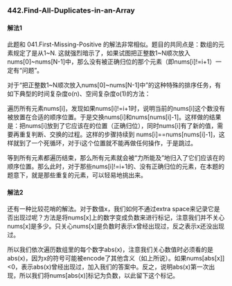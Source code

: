 ### 442.Find-All-Duplicates-in-an-Array

#### 解法1
此题和 041.First-Missing-Positive 的解法非常相似。题目的共同点是：数组的元素规定了是从1\~N. 这就强烈暗示了，如果试图把正整数1~N顺次放入nums[0]~nums[N-1]中，那么没有被正确归位的那个元素（即nums[i]!=i+1）一定有“问题”。

对于“把正整数1~N顺次放入nums[0]~nums[N-1]中”的这种特殊的排序任务，有如下典型的时间复杂度o(n)、空间复杂度o(1)的方法：

遍历所有元素nums[i]，发现如果nums[i]!=i+1时，说明当前的nums[i]这个数没有被放置在合适的顺序位置。于是交换nums[i]和nums[nums[i]-1]。这样做的结果是：把nums[i]放到了它应该在的位置（正确归位），同时nums[i]有了新的值，需要再重复判断、交换的过程。这样的步骤持续到 nums[i]==nums[nums[i]-1]，这样就到了一个死循环，对于i这个位置就不能再做任何操作，于是跳过。

等到所有元素都遍历结束，那么所有元素就会被“力所能及”地归入了它们应该在的顺序位置。那么此时，对于那些nums[i]!=i+1的、没有正确归位的元素，在本题的题意下，就是那些重复的元素，可以轻易地挑出来。

#### 解法2
还有一种比较花哨的解法。对于数值x，我们如何不通过extra space来记录它是否出现过呢？方法是将nums[x]上的数字变成负数来进行标记，注意我们并不关心nums[x]是多少。只关心nums[x]是负数时表示x曾经出现过，反之表示x还没出现过。

所以我们依次遍历数组里的每个数字abs(x)，注意我们关心数值时必须看的是abs(x)，因为x的符号可能被encode了其他含义（如上所说）。如果nums[abs[x]]<0，表示abs(x)曾经出现过，加入我们的答案中。反之，说明abs(x)第一次出现，所以我们将nums[abs(x)]标记为负数，以此留下这个标记。
